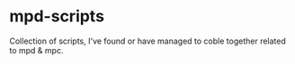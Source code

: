 # mpd-scripts
Collection of scripts, I've found or have managed to coble together related to mpd &amp; mpc.
